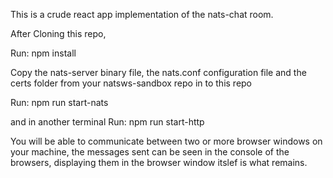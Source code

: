 This is a crude react app implementation of the nats-chat room.

After Cloning this repo,

Run:
npm install

Copy the nats-server binary file, the nats.conf configuration file and the certs folder from your natsws-sandbox repo in to this repo

Run:
npm run start-nats

and in another terminal 
Run:
npm run start-http

You will be able to communicate between two or more browser windows on your machine, the messages sent can be seen in the console of the browsers, displaying them in the browser window itslef is what remains.
